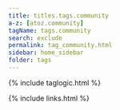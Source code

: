 ```yaml
---
title: titles.tags.community
a-z: [atoz.community]
tagName: tags.community
search: exclude
permalink: tag_community.html
sidebar: home_sidebar
folder: tags
---
```

{% include taglogic.html %}

{% include links.html %}
